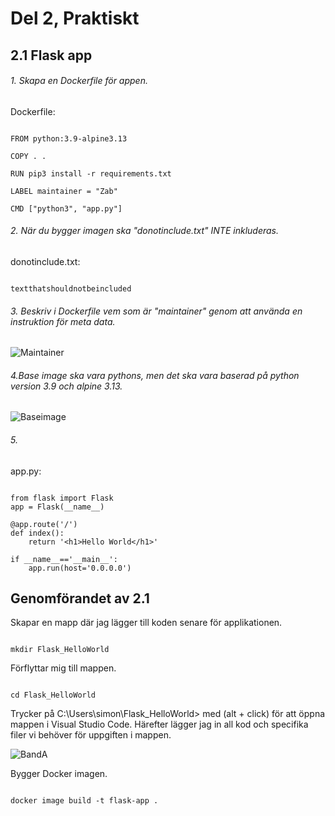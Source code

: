 # Del 2, Praktiskt

## 2.1 Flask app

###### 1. Skapa en Dockerfile för appen.

Dockerfile:

```

FROM python:3.9-alpine3.13

COPY . .

RUN pip3 install -r requirements.txt

LABEL maintainer = "Zab"

CMD ["python3", "app.py"]

```

###### 2. När du bygger imagen ska "donotinclude.txt" INTE inkluderas.

donotinclude.txt:

```

textthatshouldnotbeincluded

```

###### 3. Beskriv i Dockerfile vem som är "maintainer" genom att använda en instruktion för meta data.

![Maintainer](https://user-images.githubusercontent.com/42642927/138879685-8b23509b-cb20-4a89-b537-c528163f977a.PNG)

###### 4.Base image ska vara pythons, men det ska vara baserad på python version 3.9 och alpine 3.13.

![Baseimage](https://user-images.githubusercontent.com/42642927/138880534-1a20bdde-a29d-4b52-8e70-201a6ded674a.PNG)

###### 5.

app.py:

```

from flask import Flask
app = Flask(__name__)

@app.route('/')
def index():
    return '<h1>Hello World</h1>'

if __name__=='__main__':
    app.run(host='0.0.0.0')

```
## Genomförandet av 2.1

Skapar en mapp där jag lägger till koden senare för applikationen.

```

mkdir Flask_HelloWorld

```

Förflyttar mig till mappen.

```

cd Flask_HelloWorld
```

Trycker på  C:\Users\simon\Flask_HelloWorld> med (alt + click) för att öppna mappen i Visual Studio Code. Härefter lägger jag in all kod och specifika filer vi behöver för uppgiften i mappen.

![BandA](https://user-images.githubusercontent.com/42642927/139214886-ea2cc596-82c4-4f20-bd0f-e9f88a9d27ba.PNG)

Bygger Docker imagen.

```

docker image build -t flask-app .

```
